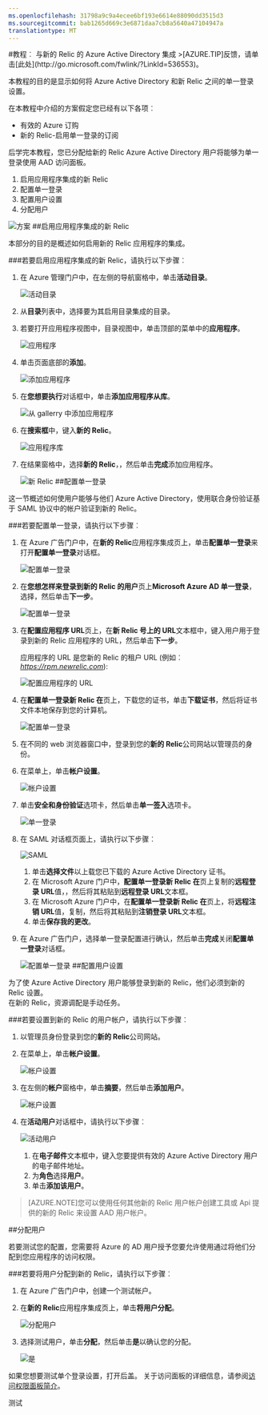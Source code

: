 ```yaml
---
ms.openlocfilehash: 31798a9c9a4ecee6bf193e6614e88090dd3515d3
ms.sourcegitcommit: bab1265d669c3e6871daa7cb8a5640a47104947a
translationtype: MT
---
```

<properties pageTitle="教程︰ Azure Active Directory 集成与新 Relic |Microsoft Azure" description="了解如何使用新的 Relic Azure Active Directory 以启用单一登录、 自动化资源调配，和更多。" services="active-directory" authors="MarkusVi"  documentationCenter="na" manager="stevenpo"/>
<tags ms.service="active-directory" ms.devlang="na" ms.topic="article" ms.tgt_pltfrm="na" ms.workload="identity" ms.date="08/01/2015" ms.author="markvi" />
#教程︰ 与新的 Relic 的 Azure Active Directory 集成
>[AZURE.TIP]反馈，请单击[此处](http://go.microsoft.com/fwlink/?LinkId=536553)。
  
本教程的目的是显示如何将 Azure Active Directory 和新 Relic 之间的单一登录设置。
  
在本教程中介绍的方案假定您已经有以下各项︰

-   有效的 Azure 订购
-   新的 Relic-启用单一登录的订阅
  
后学完本教程，您已分配给新的 Relic Azure Active Directory 用户将能够为单一登录使用 AAD 访问面板。

1.  启用应用程序集成的新 Relic
2.  配置单一登录
3.  配置用户设置
4.  分配用户

![方案](./media/active-directory-saas-new-relic-tutorial/IC797030.png "Scenario")
##启用应用程序集成的新 Relic
  
本部分的目的是概述如何启用新的 Relic 应用程序的集成。

###若要启用应用程序集成的新 Relic，请执行以下步骤︰

1.  在 Azure 管理门户中，在左侧的导航窗格中，单击**活动目录**。

    ![活动目录](./media/active-directory-saas-new-relic-tutorial/IC700993.png "Active Directory")

2.  从**目录**列表中，选择要为其启用目录集成的目录。

3.  若要打开应用程序视图中，目录视图中，单击顶部的菜单中的**应用程序**。

    ![应用程序](./media/active-directory-saas-new-relic-tutorial/IC700994.png "Applications")

4.  单击页面底部的**添加**。

    ![添加应用程序](./media/active-directory-saas-new-relic-tutorial/IC749321.png "Add application")

5.  在**您想要执行**对话框中，单击**添加应用程序从库**。

    ![从 gallerry 中添加应用程序](./media/active-directory-saas-new-relic-tutorial/IC749322.png "Add an application from gallerry")

6.  在**搜索框**中，键入**新的 Relic**。

    ![应用程序库](./media/active-directory-saas-new-relic-tutorial/IC797031.png "Application Gallery")

7.  在结果窗格中，选择**新的 Relic**，，然后单击**完成**添加应用程序。

    ![新 Relic](./media/active-directory-saas-new-relic-tutorial/IC797032.png "New Relic")
##配置单一登录
  
这一节概述如何使用户能够与他们 Azure Active Directory，使用联合身份验证基于 SAML 协议中的帐户验证到新的 Relic。

###若要配置单一登录，请执行以下步骤︰

1.  在 Azure 广告门户中，在**新的 Relic**应用程序集成页上，单击**配置单一登录**来打开**配置单一登录**对话框。

    ![配置单一登录](./media/active-directory-saas-new-relic-tutorial/IC769534.png "Configure single sign-on")

2.  在**您想怎样来登录到新的 Relic 的用户**页上**Microsoft Azure AD 单一登录**，选择，然后单击**下一步**。

    ![配置单一登录](./media/active-directory-saas-new-relic-tutorial/IC797033.png "Configure Single Sign-On")

3.  在**配置应用程序 URL**页上，在**新 Relic 号上的 URL**文本框中，键入用户用于登录到新的 Relic 应用程序的 URL，然后单击**下一步**。 

    应用程序的 URL 是您新的 Relic 的租户 URL (例如︰ *https://rpm.newrelic.com*):

    ![配置应用程序的 URL](./media/active-directory-saas-new-relic-tutorial/IC797034.png "Configure App URL")

4.  在**配置单一登录新 Relic 在**页上，下载您的证书，单击**下载证书**，然后将证书文件本地保存到您的计算机。

    ![配置单一登录](./media/active-directory-saas-new-relic-tutorial/IC797035.png "Configure Single Sign-On")

5.  在不同的 web 浏览器窗口中，登录到您的**新的 Relic**公司网站以管理员的身份。

6.  在菜单上，单击**帐户设置**。

    ![帐户设置](./media/active-directory-saas-new-relic-tutorial/IC797036.png "Account Settings")

7.  单击**安全和身份验证**选项卡，然后单击**单一签入**选项卡。

    ![单一登录](./media/active-directory-saas-new-relic-tutorial/IC797037.png "Single Sign-On")

8.  在 SAML 对话框页面上，请执行以下步骤︰

    ![SAML](./media/active-directory-saas-new-relic-tutorial/IC797038.png "SAML")

    1.  单击**选择文件**以上载您已下载的 Azure Active Directory 证书。
    2.  在 Microsoft Azure 门户中，**配置单一登录新 Relic 在**页上复制的**远程登录 URL**值，，然后将其粘贴到**远程登录 URL**文本框。
    3.  在 Microsoft Azure 门户中，在**配置单一登录新 Relic 在**页上，将**远程注销 URL**值，复制，然后将其粘贴到**注销登录 URL**文本框。
    4.  单击**保存我的更改**。

9.  在 Azure 广告门户，选择单一登录配置进行确认，然后单击**完成**关闭**配置单一登录**对话框。

    ![配置单一登录](./media/active-directory-saas-new-relic-tutorial/IC797039.png "Configure Single Sign-On")
##配置用户设置
  
为了使 Azure Active Directory 用户能够登录到新的 Relic，他们必须到新的 Relic 设置。  
在新的 Relic，资源调配是手动任务。

###若要设置到新的 Relic 的用户帐户，请执行以下步骤︰

1.  以管理员身份登录到您的**新的 Relic**公司网站。

2.  在菜单上，单击**帐户设置**。

    ![帐户设置](./media/active-directory-saas-new-relic-tutorial/IC797040.png "Account Settings")

3.  在左侧的**帐户**窗格中，单击**摘要**，然后单击**添加用户**。

    ![帐户设置](./media/active-directory-saas-new-relic-tutorial/IC797041.png "Account Settings")

4.  在**活动用户**对话框中，请执行以下步骤︰

    ![活动用户](./media/active-directory-saas-new-relic-tutorial/IC797042.png "Active Users")

    1.  在**电子邮件**文本框中，键入您要提供有效的 Azure Active Directory 用户的电子邮件地址。
    2.  为**角色**选择**用户**。
    3.  单击**添加该用户**。

>[AZURE.NOTE]您可以使用任何其他新的 Relic 用户帐户创建工具或 Api 提供的新的 Relic 来设置 AAD 用户帐户。

##分配用户
  
若要测试您的配置，您需要将 Azure 的 AD 用户授予您要允许使用通过将他们分配到您应用程序的访问权限。

###若要将用户分配到新的 Relic，请执行以下步骤︰

1.  在 Azure 广告门户中，创建一个测试帐户。

2.  在**新的 Relic**应用程序集成页上，单击**将用户分配**。

    ![分配用户](./media/active-directory-saas-new-relic-tutorial/IC797043.png "Assign Users")

3.  选择测试用户，单击**分配**，然后单击**是**以确认您的分配。

    ![是](./media/active-directory-saas-new-relic-tutorial/IC767830.png "Yes")
  
如果您想要测试单个登录设置，打开后盖。 关于访问面板的详细信息，请参阅[访问权限面板简介](https://msdn.microsoft.com/library/dn308586)。





测试
